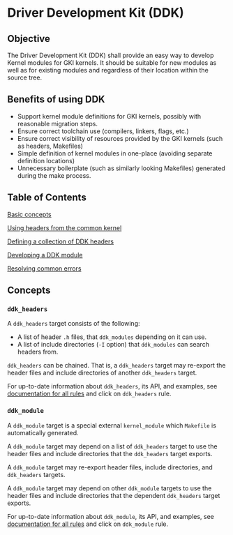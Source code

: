 # Driver Development Kit (DDK)

## Objective

The Driver Development Kit (DDK) shall provide an easy way to develop Kernel
modules for GKI kernels. It should be suitable for new modules as well as for
existing modules and regardless of their location within the source tree.

## Benefits of using DDK

* Support kernel module definitions for GKI kernels, possibly with reasonable
  migration steps.
* Ensure correct toolchain use (compilers, linkers, flags, etc.)
* Ensure correct visibility of resources provided by the GKI kernels (such as
  headers, Makefiles)
* Simple definition of kernel modules in one-place (avoiding separate definition
  locations)
* Unnecessary boilerplate (such as similarly looking Makefiles) generated during
  the make process.

## Table of Contents

[Basic concepts](#concepts)

[Using headers from the common kernel](common_headers.md)

[Defining a collection of DDK headers](headers.md)

[Developing a DDK module](module.md)

[Resolving common errors](errors.md)

## Concepts

### `ddk_headers`

A `ddk_headers` target consists of the following:

- A list of header `.h` files, that `ddk_modules` depending on it can use.
- A list of include directories (`-I` option) that `ddk_modules` can search
  headers from.

`ddk_headers` can be chained. That is, a `ddk_headers` target may re-export
the header files and include directories of another `ddk_headers` target.

For up-to-date information about `ddk_headers`, its API, and examples, see
[documentation for all rules] and click on `ddk_headers` rule.

### `ddk_module`

A `ddk_module` target is a special external `kernel_module` which `Makefile`
is automatically generated.

A `ddk_module` target may depend on a list of `ddk_headers` target to use the
header files and include directories that the `ddk_headers` target exports.

A `ddk_module` target may re-export header files, include directories, and
`ddk_headers` targets.

A `ddk_module` target may depend on other `ddk_module` targets to use the header
files and include directories that the dependent `ddk_headers` target exports.

For up-to-date information about `ddk_module`, its API, and examples, see
[documentation for all rules] and click on `ddk_module` rule.

[documentation for all rules]: https://ci.android.com/builds/latest/branches/aosp_kernel-common-android-mainline/targets/kleaf_docs/view/index.html
